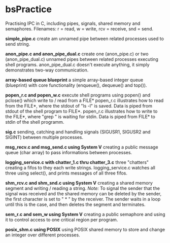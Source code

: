 # bsPractice
Practising IPC in C, including pipes, signals, shared memory and semaphores.
Filenames: r = read, w = write, rcv = receive, snd = send.

**simple_pipe.c**
create am unnamed pipe between related processes used to send string.

**anon_pipe.c and anon_pipe_dual.c**
create one (anon_pipe.c) or two (anon_pipe_dual.c) unnamed pipes between related processes executing shell programs. anon_pipe_dual.c doesn't execute anything, it simply demonstrates two-way communication.

**array-based queue blueprint**
a simple array-based integer queue (blueprint) with core functionality (enqueue(), dequeue() and top()).

**popen_r.c and popen_w.c**
execute shell programs using popen() and pclose() which write to / read from a FILE*
popen_r.c illustrates how to read from the FILE*, where the stdout of "ls -l" is saved. Data is piped from stdout of the shell program to FILE*.
popen_r.c illustrates how to write to the FILE*, where "grep <keyword>" is waiting for stdin. Data is piped from FILE* to stdin of the shell programm.

**sig.c**
sending, catching and handling signals (SIGUSR1, SIGUSR2 and SIGINT) between multiple processes.

**msg_recv.c and msg_send.c using System V**
creating a public message queue (char array) to pass informations between processes.

**logging_service.c with chatter_1.c thru chatter_3.c**
three "chatters" creating a fifos to they each write strings. logging_service.c watches all three using select(), and prints messages of all three fifos.

**shm_rcv.c and shm_snd.c using System V**
creating a shared memory segment and writing / reading a string.
*Note:* To signal the sender that the signal was received and the shared memory can be deleted by the sender, the first character is set to " * " by the receiver. The sender waits in a loop until this is the case, and then deletes the segment and terminates.

**sem_r.c and sem_w using System V**
creating a public semaphore and using it to control access to one critical region per program.

**posix_shm.c using POSIX**
using POSIX shared memory to store and change an integer over different processes.
